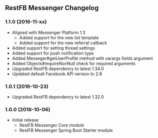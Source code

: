 ##  RestFB Messenger Changelog

### 1.1.0 (2016-11-xx)

* Aligned with Messenger Platform 1.3
  * Added support for the new list template
  * Added support for the new referral callback
* Added support for setting thread settings
* Added support for push notification type
* Added Messeger#getUserProfile method with varargs fields argument
* Added Objects#requireNonNull check for required arguments
* Upgraded RestFB dependency to latest 1.34.0
* Updated default Facebook API version to 2.8 

### 1.0.1 (2016-10-23)

* Upgraded RestFB dependency to latest 1.32.0

### 1.0.0 (2016-10-06)

* Initial release
  * RestFB Messenger Core module
  * RestFB Messenger Spring Boot Starter module
